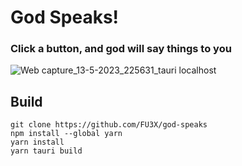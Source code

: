 # God Speaks!
### Click a button, and god will say things to you
![Web capture_13-5-2023_225631_tauri localhost](https://github.com/FU3X/god-speaks/assets/97900500/31c87f67-7f95-4774-b0f3-3ffba825a693)
## Build
```
git clone https://github.com/FU3X/god-speaks
npm install --global yarn
yarn install
yarn tauri build
```
